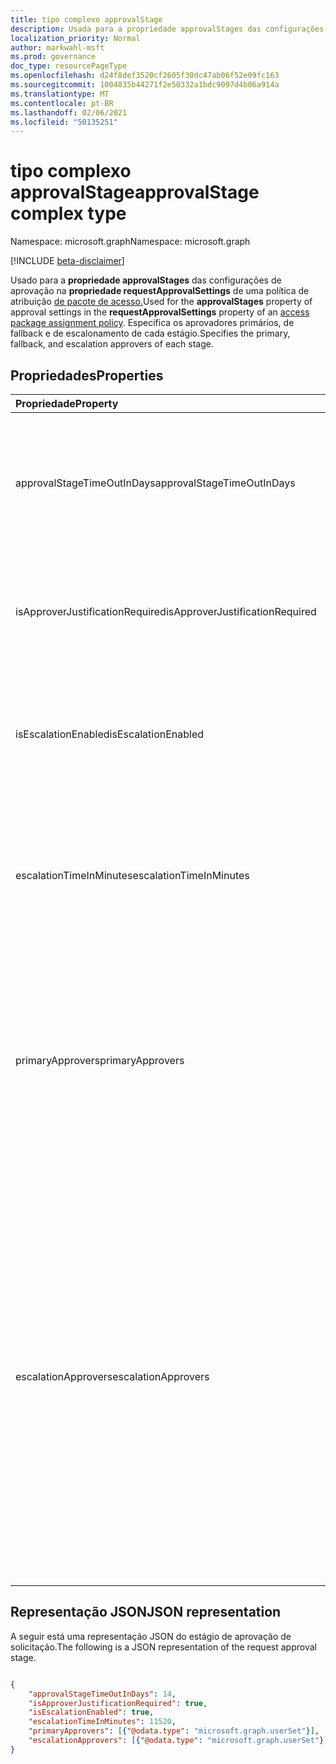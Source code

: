```yaml
---
title: tipo complexo approvalStage
description: Usada para a propriedade approvalStages das configurações de aprovação na propriedade requestApprovalSettings de uma diretiva de atribuição de pacote de acesso. Especifica os aprovadores primários, de fallback e de escalonamento de cada estágio.
localization_priority: Normal
author: markwahl-msft
ms.prod: governance
doc_type: resourcePageType
ms.openlocfilehash: d24f8def3520cf2605f30dc47ab06f52e09fc163
ms.sourcegitcommit: 1004835b44271f2e50332a1bdc9097d4b06a914a
ms.translationtype: MT
ms.contentlocale: pt-BR
ms.lasthandoff: 02/06/2021
ms.locfileid: "50135251"
---
```

# <a name="approvalstage-complex-type"></a><span data-ttu-id="18e6d-104">tipo complexo approvalStage</span><span class="sxs-lookup"><span data-stu-id="18e6d-104">approvalStage complex type</span></span>

<span data-ttu-id="18e6d-105">Namespace: microsoft.graph</span><span class="sxs-lookup"><span data-stu-id="18e6d-105">Namespace: microsoft.graph</span></span>

[!INCLUDE [beta-disclaimer](../../includes/beta-disclaimer.md)]

<span data-ttu-id="18e6d-106">Usado para a **propriedade approvalStages** das configurações de aprovação na **propriedade requestApprovalSettings** de uma política de atribuição [de pacote de acesso.](accesspackageassignmentpolicy.md)</span><span class="sxs-lookup"><span data-stu-id="18e6d-106">Used for the **approvalStages** property of approval settings in the **requestApprovalSettings** property of an [access package assignment policy](accesspackageassignmentpolicy.md).</span></span> <span data-ttu-id="18e6d-107">Especifica os aprovadores primários, de fallback e de escalonamento de cada estágio.</span><span class="sxs-lookup"><span data-stu-id="18e6d-107">Specifies the primary, fallback, and escalation approvers of each stage.</span></span>

## <a name="properties"></a><span data-ttu-id="18e6d-108">Propriedades</span><span class="sxs-lookup"><span data-stu-id="18e6d-108">Properties</span></span>

| <span data-ttu-id="18e6d-109">Propriedade</span><span class="sxs-lookup"><span data-stu-id="18e6d-109">Property</span></span>                     | <span data-ttu-id="18e6d-110">Tipo</span><span class="sxs-lookup"><span data-stu-id="18e6d-110">Type</span></span>                      | <span data-ttu-id="18e6d-111">Descrição</span><span class="sxs-lookup"><span data-stu-id="18e6d-111">Description</span></span> |
| :--------------------------- | :------------------------ | :---------- |
| <span data-ttu-id="18e6d-112">approvalStageTimeOutInDays</span><span class="sxs-lookup"><span data-stu-id="18e6d-112">approvalStageTimeOutInDays</span></span> |<span data-ttu-id="18e6d-113">Int32</span><span class="sxs-lookup"><span data-stu-id="18e6d-113">Int32</span></span> | <span data-ttu-id="18e6d-114">O número de dias que uma solicitação pode estar aguardando uma resposta antes de ser negada automaticamente.</span><span class="sxs-lookup"><span data-stu-id="18e6d-114">The number of days that a request can be pending a response before it is automatically denied.</span></span> |
| <span data-ttu-id="18e6d-115">isApproverJustificationRequired</span><span class="sxs-lookup"><span data-stu-id="18e6d-115">isApproverJustificationRequired</span></span> |<span data-ttu-id="18e6d-116">Boolean</span><span class="sxs-lookup"><span data-stu-id="18e6d-116">Boolean</span></span> | <span data-ttu-id="18e6d-117">Indica se o aprovador deve fornecer uma justificativa para aprovar uma solicitação.</span><span class="sxs-lookup"><span data-stu-id="18e6d-117">Indicates whether the approver is required to provide a justification for approving a request.</span></span> |
| <span data-ttu-id="18e6d-118">isEscalationEnabled</span><span class="sxs-lookup"><span data-stu-id="18e6d-118">isEscalationEnabled</span></span> |<span data-ttu-id="18e6d-119">Boolean</span><span class="sxs-lookup"><span data-stu-id="18e6d-119">Boolean</span></span> | <span data-ttu-id="18e6d-120">Se for verdadeiro, um ou mais aprovadores de escalonamento serão configurados nesse estágio de aprovação.</span><span class="sxs-lookup"><span data-stu-id="18e6d-120">If true, then one or more escalation approvers are configured in this approval stage.</span></span> |
| <span data-ttu-id="18e6d-121">escalationTimeInMinutes</span><span class="sxs-lookup"><span data-stu-id="18e6d-121">escalationTimeInMinutes</span></span> |<span data-ttu-id="18e6d-122">Int32</span><span class="sxs-lookup"><span data-stu-id="18e6d-122">Int32</span></span> | <span data-ttu-id="18e6d-123">Se o escalonamento for necessário, o tempo em que uma solicitação poderá estar aguardando uma resposta de um aprovador primário.</span><span class="sxs-lookup"><span data-stu-id="18e6d-123">If escalation is required, the time a request can be pending a response from a primary approver.</span></span> |
| <span data-ttu-id="18e6d-124">primaryApprovers</span><span class="sxs-lookup"><span data-stu-id="18e6d-124">primaryApprovers</span></span> | <span data-ttu-id="18e6d-125">[Coleção userSet](userset.md)</span><span class="sxs-lookup"><span data-stu-id="18e6d-125">[userSet](userset.md) collection</span></span>| <span data-ttu-id="18e6d-126">Os usuários que serão solicitados a aprovar solicitações.</span><span class="sxs-lookup"><span data-stu-id="18e6d-126">The users who will be asked to approve requests.</span></span> <span data-ttu-id="18e6d-127">Uma coleção de [singleUser](singleuser.md), [groupMembers](groupmembers.md), [requestorManager](requestormanager.md), [internalSponsors](internalsponsors.md) e [externalSponsors](externalsponsors.md).</span><span class="sxs-lookup"><span data-stu-id="18e6d-127">A collection of [singleUser](singleuser.md), [groupMembers](groupmembers.md), [requestorManager](requestormanager.md), [internalSponsors](internalsponsors.md) and [externalSponsors](externalsponsors.md).</span></span> |
| <span data-ttu-id="18e6d-128">escalationApprovers</span><span class="sxs-lookup"><span data-stu-id="18e6d-128">escalationApprovers</span></span> | <span data-ttu-id="18e6d-129">[Coleção userSet](userset.md)</span><span class="sxs-lookup"><span data-stu-id="18e6d-129">[userSet](userset.md) collection</span></span>| <span data-ttu-id="18e6d-130">Se o escalonamento estiver habilitado e os aprovadores principais não responderem antes do tempo de escalonamento, os escalationApprovers serão os usuários que serão solicitados a aprovar as solicitações.</span><span class="sxs-lookup"><span data-stu-id="18e6d-130">If escalation is enabled and the primary approvers do not respond before the escalation time, the escalationApprovers are the users who will be asked to approve requests.</span></span> <span data-ttu-id="18e6d-131">Pode ser uma coleção de [singleUser](singleuser.md), [groupMembers](groupmembers.md), [requestorManager](requestormanager.md), [internalSponsors](internalsponsors.md) e [externalSponsors](externalsponsors.md).</span><span class="sxs-lookup"><span data-stu-id="18e6d-131">This can be a collection of [singleUser](singleuser.md), [groupMembers](groupmembers.md), [requestorManager](requestormanager.md), [internalSponsors](internalsponsors.md) and [externalSponsors](externalsponsors.md).</span></span>|



## <a name="json-representation"></a><span data-ttu-id="18e6d-132">Representação JSON</span><span class="sxs-lookup"><span data-stu-id="18e6d-132">JSON representation</span></span>

<span data-ttu-id="18e6d-133">A seguir está uma representação JSON do estágio de aprovação de solicitação.</span><span class="sxs-lookup"><span data-stu-id="18e6d-133">The following is a JSON representation of the request approval stage.</span></span>

<!-- {
  "blockType": "resource",
  "optionalProperties": [

  ],
  "@odata.type": "microsoft.graph.approvalStage"
}-->

```json

{
    "approvalStageTimeOutInDays": 14,
    "isApproverJustificationRequired": true,
    "isEscalationEnabled": true,
    "escalationTimeInMinutes": 11520,
    "primaryApprovers": [{"@odata.type": "microsoft.graph.userSet"}],
    "escalationApprovers": [{"@odata.type": "microsoft.graph.userSet"}]
}
```

<!-- uuid: 16cd6b66-4b1a-43a1-adaf-3a886856ed98
2019-02-04 14:57:30 UTC -->
<!-- {
  "type": "#page.annotation",
  "description": "approvalSettings complex type",
  "keywords": "",
  "section": "documentation",
  "tocPath": ""
}-->


